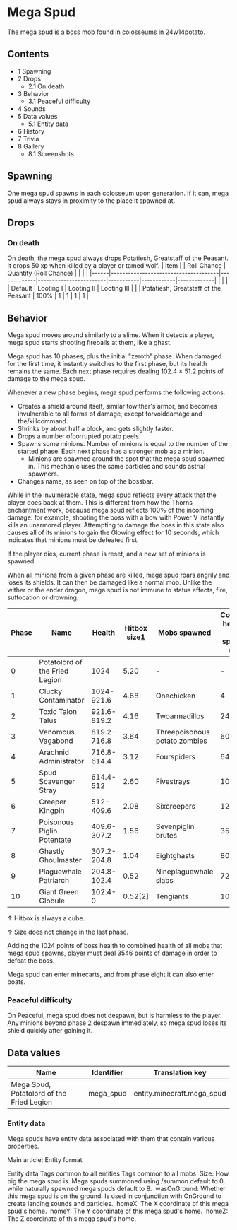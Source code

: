 # Mega Spud
The mega spud is a boss mob found in colosseums in 24w14potato.

## Contents
- 1 Spawning
- 2 Drops
	- 2.1 On death
- 3 Behavior
	- 3.1 Peaceful difficulty
- 4 Sounds
- 5 Data values
	- 5.1 Entity data
- 6 History
- 7 Trivia
- 8 Gallery
	- 8.1 Screenshots

## Spawning
One mega spud spawns in each colosseum upon generation. If it can, mega spud always stays in proximity to the place it spawned at.

## Drops
### On death

On death, the mega spud always drops Potatiesh, Greatstaff of the Peasant. It drops 50 xp when killed by a player or tamed wolf.
| Item |                                      | Roll Chance | Quantity (Roll Chance) |           |            |             |
|------|--------------------------------------|-------------|------------------------|-----------|------------|-------------|
|      |                                      |             | Default                | Looting I | Looting II | Looting III |
|      | Potatiesh, Greatstaff of the Peasant | 100%        | 1                      | 1         | 1          | 1           |

## Behavior
Mega spud moves around similarly to a slime. When it detects a player, mega spud starts shooting fireballs at them, like a ghast.

Mega spud has 10 phases, plus the initial "zeroth" phase. When damaged for the first time, it instantly switches to the first phase, but its health remains the same. Each next phase requires dealing 102.4 × 51.2 points of damage to the mega spud.

Whenever a new phase begins, mega spud performs the following actions:

- Creates a shield around itself, similar towither's armor, and becomes invulnerable to all forms of damage, except forvoiddamage and the/killcommand.
- Shrinks by about half a block, and gets slightly faster.
- Drops a number ofcorrupted potato peels.
- Spawns some minions. Number of minions is equal to the number of the started phase. Each next phase has a stronger mob as a minion.
	- Minions are spawned around the spot that the mega spud spawned in. This mechanic uses the same particles and sounds astrial spawners.
- Changes name, as seen on top of the bossbar.

While in the invulnerable state, mega spud reflects every attack that the player does back at them. This is different from how the Thorns enchantment work, because mega spud reflects 100% of the incoming damage: for example, shooting the boss with a bow with Power V instantly kills an unarmored player. Attempting to damage the boss in this state also causes all of its minions to gain the Glowing effect for 10 seconds, which indicates that minions must be defeated first.

If the player dies, current phase is reset, and a new set of minions is spawned.

When all minions from a given phase are killed, mega spud roars angrily and loses its shields. It can then be damaged like a normal mob. Unlike the wither or the ender dragon, mega spud is not immune to status effects, fire, suffocation or drowning.

| Phase | Name                           | Health      | Hitbox size[1](blocks) | Mobs spawned                  | Combined health of all spawned mobs |
|-------|--------------------------------|-------------|------------------------|-------------------------------|-------------------------------------|
| 0     | Potatolord of the Fried Legion | 1024        | 5.20                   | -                             | -                                   |
| 1     | Clucky Contaminator            | 1024-921.6  | 4.68                   | Onechicken                    | 4                                   |
| 2     | Toxic Talon Talus              | 921.6-819.2 | 4.16                   | Twoarmadillos                 | 24                                  |
| 3     | Venomous Vagabond              | 819.2-716.8 | 3.64                   | Threepoisonous potato zombies | 60                                  |
| 4     | Arachnid Administrator         | 716.8-614.4 | 3.12                   | Fourspiders                   | 64                                  |
| 5     | Spud Scavenger Stray           | 614.4-512   | 2.60                   | Fivestrays                    | 100                                 |
| 6     | Creeper Kingpin                | 512-409.6   | 2.08                   | Sixcreepers                   | 120                                 |
| 7     | Poisonous Piglin Potentate     | 409.6-307.2 | 1.56                   | Sevenpiglin brutes            | 350                                 |
| 8     | Ghastly Ghoulmaster            | 307.2-204.8 | 1.04                   | Eightghasts                   | 80                                  |
| 9     | Plaguewhale Patriarch          | 204.8-102.4 | 0.52                   | Nineplaguewhale slabs         | 720                                 |
| 10    | Giant Green Globule            | 102.4-0     | 0.52[2]                | Tengiants                     | 1000                                |


↑ Hitbox is always a cube.

↑ Size does not change in the last phase.


Adding the 1024 points of boss health to combined health of all mobs that mega spud spawns, player must deal 3546 points of damage in order to defeat the boss.

Mega spud can enter minecarts, and from phase eight it can also enter boats.

### Peaceful difficulty
On Peaceful, mega spud does not despawn, but is harmless to the player. Any minions beyond phase 2 despawn immediately, so mega spud loses its shield quickly after gaining it.

## Data values
| Name                                      | Identifier | Translation key            |
|-------------------------------------------|------------|----------------------------|
| Mega Spud, Potatolord of the Fried Legion | mega_spud  | entity.minecraft.mega_spud |

### Entity data
Mega spuds have entity data associated with them that contain various properties.

Main article: Entity format

 Entity data
Tags common to all entities
Tags common to all mobs
 Size: How big the mega spud is. Mega spuds summoned using /summon default to 0, while naturally spawned mega spuds default to 8.
 wasOnGround: Whether this mega spud is on the ground. Is used in conjunction with OnGround to create landing sounds and particles.
 homeX: The X coordinate of this mega spud's home.
 homeY: The Y coordinate of this mega spud's home.
 homeZ: The Z coordinate of this mega spud's home.

